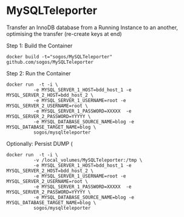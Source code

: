 # MySQLTeleporter

Transfer an InnoDB database from a Running Instance to an another, optimising the transfer (re-create keys at end)


Step 1: Build the Container

```
docker build -t="sogos/MySQLTeleporter" github.com/sogos/MySQLTeleporter
```

Step 2: Run the Container

```
docker run  -t -i \
          -e MYSQL_SERVER_1_HOST=bdd_host_1 -e MYSQL_SERVER_2_HOST=bdd_host_2 \
          -e MYSQL_SERVER_1_USERNAME=root -e MYSQL_SERVER_2_USERNAME=root \
          -e MYSQL_SERVER_1_PASSWORD=XXXXX  -e MYSQL_SERVER_2_PASSWORD=YYYYY \
          -e MYSQL_DATABASE_SOURCE_NAME=blog -e MYSQL_DATABASE_TARGET_NAME=blog \
          sogos/mysqlteleporter
```

Optionally: Persist DUMP (
```
docker run  -t -i \
          -v /local_volumes/MySQLTeleporter:/tmp \
          -e MYSQL_SERVER_1_HOST=bdd_host_1 -e MYSQL_SERVER_2_HOST=bdd_host_2 \
          -e MYSQL_SERVER_1_USERNAME=root -e MYSQL_SERVER_2_USERNAME=root \
          -e MYSQL_SERVER_1_PASSWORD=XXXXX  -e MYSQL_SERVER_2_PASSWORD=YYYYY \
          -e MYSQL_DATABASE_SOURCE_NAME=blog -e MYSQL_DATABASE_TARGET_NAME=blog \
          sogos/mysqlteleporter
```

